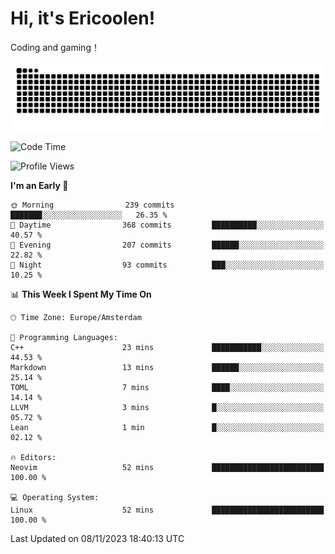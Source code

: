# Hi, it's Ericoolen!
Coding and gaming！

<picture>
  <source media="(prefers-color-scheme: dark)" srcset="https://raw.githubusercontent.com/Eric-Song-Nop/Eric-Song-Nop/output/github-contribution-grid-snake-dark.svg">
  <source media="(prefers-color-scheme: light)" srcset="https://raw.githubusercontent.com/Eric-Song-Nop/Eric-Song-Nop/output/github-contribution-grid-snake.svg">
  <img alt="github contribution grid snake animation" src="https://raw.githubusercontent.com/Eric-Song-Nop/Eric-Song-Nop/output/github-contribution-grid-snake.svg">
</picture>

<!--START_SECTION:waka-->
![Code Time](http://img.shields.io/badge/Code%20Time-1%2C082%20hrs%208%20mins-blue)

![Profile Views](http://img.shields.io/badge/Profile%20Views-0-blue)

**I'm an Early 🐤** 

```text
🌞 Morning                239 commits         ███████░░░░░░░░░░░░░░░░░░   26.35 % 
🌆 Daytime                368 commits         ██████████░░░░░░░░░░░░░░░   40.57 % 
🌃 Evening                207 commits         ██████░░░░░░░░░░░░░░░░░░░   22.82 % 
🌙 Night                  93 commits          ███░░░░░░░░░░░░░░░░░░░░░░   10.25 % 
```


📊 **This Week I Spent My Time On** 

```text
🕑︎ Time Zone: Europe/Amsterdam

💬 Programming Languages: 
C++                      23 mins             ███████████░░░░░░░░░░░░░░   44.53 % 
Markdown                 13 mins             ██████░░░░░░░░░░░░░░░░░░░   25.14 % 
TOML                     7 mins              ████░░░░░░░░░░░░░░░░░░░░░   14.14 % 
LLVM                     3 mins              █░░░░░░░░░░░░░░░░░░░░░░░░   05.72 % 
Lean                     1 min               █░░░░░░░░░░░░░░░░░░░░░░░░   02.12 % 

🔥 Editors: 
Neovim                   52 mins             █████████████████████████   100.00 % 

💻 Operating System: 
Linux                    52 mins             █████████████████████████   100.00 % 
```


 Last Updated on 08/11/2023 18:40:13 UTC
<!--END_SECTION:waka-->
